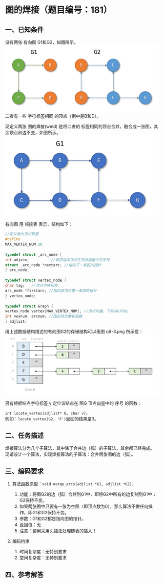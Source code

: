 # 图的焊接（题目编号：181）

## 一、已知条件

设有两张 有向图 G1和G2，如图所示。
![](./img/181-1.png)
二者有一些 字符标签相同 的顶点（例中是B和D）。

现定义两张 图的焊接(weld) 是将二者的 标签相同的顶点合并，融合成一张图，其余顶点和边不变，如图所示。
![](./img/181-2.png)

有向图 用 邻接表 表示，结构如下：

```c
//定义最大顶点数量
#define
MAX_VERTEX_NUM 20

typedef struct _arc_node {
int adjvex;          //该弧指向顶点在顶点向量中的序号
struct _arc_node *nextarc; //指向下一条弧的指针
} arc_node;

typedef struct vertex_node {
char tag;   //顶点字符标签
arc_node *firstarc; //指向该顶点第一条弧的指针
} vertex_node;

typedef struct Graph {
vertex_node vertex[MAX_VERTEX_NUM]; //顶点向量。下标从0开始。
int vexnum, arcnum; //图的顶点数和弧数
} adjlist;
```

用上述数据结构描述的有向图G2的存储结构可以用图 q6-3.png 所示意：
![](./img/181-3.png)

另有根据结点字符标签 v 定位该结点在 图G 顶点向量中的 序号 的函数：

`int locate_vertex(adjlist* G, char v);`  
例如：`locate_vertex(G2, 'F')`返回的结果是3。

## 二、任务描述

焊接算法分为几个子算法，其中除了合并边（弧）的子算法，其余都已经完成。
现请设计一个算法，实现焊接算法的子算法：合并两张图的边（弧）。

## 三、编码要求

1. 算法函数原型：`void merge_arcs(adjlist *G1, adjlist *G2);  `   
   1. 功能：将图G2的边（弧）合并到G1中，即将G2中所有的边复制到G1中；G2保持不变。
   2. 如果两张图中只要有一张为空图（即顶点数为0），那么算法不做任何操作，即G1和G2保持不变。
   3. 参数：G1和G2都是指向图的指针。
   4. 返回值：无
   5. 注意：请用采用头插法处理链表的插入！

2. 编码约束
   1. 时间复杂度：无特别要求
   2. 空间复杂度：无特别要求

## 四、参考解答

```c

```